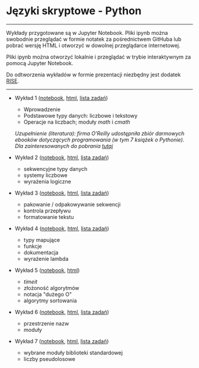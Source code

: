 # Języki skryptowe - Python

---

Wykłady przygotowane są w Jupyter Notebook. Pliki ipynb można swobodnie przeglądać w formie notatek za pośrednictwem GitHuba lub pobrać wersję HTML i otworzyć w dowolnej przeglądarce internetowej.

Pliki ipynb można otworzyć lokalnie i przeglądać w trybie interaktywnym za pomocą Jupyter Notebook.

Do odtworzenia wykładów w formie prezentacji niezbędny jest dodatek [RISE](https://github.com/damianavila/RISE).

---

* Wykład 1 ([notebook](https://github.com/TomaszGolan/js-python/blob/master/js-python_w01.ipynb), [html](https://raw.githubusercontent.com/TomaszGolan/js-python/master/js-python_w01.html), [lista zadań](https://github.com/TomaszGolan/js-python/blob/master/js-python_l01.md))
    * Wprowadzenie
    * Podstawowe typy danych: liczbowe i tekstowy
    * Operacje na liczbach; moduły *math* i *cmath*

    *Uzupełnienie (literatura): firma O'Reilly udostępniła zbiór darmowych ebooków
    dotyczących programowania (w tym 7 książek o Pythonie). Dla zainteresowanych do pobrania [tutaj](http://www.oreilly.com/programming/free/)*

* Wykład 2 ([notebook](https://github.com/TomaszGolan/js-python/blob/master/js-python_w02.ipynb), [html](https://raw.githubusercontent.com/TomaszGolan/js-python/master/js-python_w02.html), [lista zadań](https://github.com/TomaszGolan/js-python/blob/master/js-python_l02.md))
    * sekwencyjne typy danych
    * systemy liczbowe
    * wyrażenia logiczne

* Wykład 3 ([notebook](https://github.com/TomaszGolan/js-python/blob/master/js-python_w03.ipynb), [html](https://raw.githubusercontent.com/TomaszGolan/js-python/master/js-python_w03.html), [lista zadań](https://github.com/TomaszGolan/js-python/blob/master/js-python_l03.md))
    * pakowanie / odpakowywanie sekwencji
    * kontrola przepływu
    * formatowanie tekstu

* Wykład 4 ([notebook](https://github.com/TomaszGolan/js-python/blob/master/js-python_w04.ipynb), [html](https://raw.githubusercontent.com/TomaszGolan/js-python/master/js-python_w04.html), [lista zadań](https://github.com/TomaszGolan/js-python/blob/master/js-python_l04.md))
    * typy mapujące
    * funkcje
    * dokumentacja
    * wyrażenie lambda
    
* Wykład 5 ([notebook](https://github.com/TomaszGolan/js-python/blob/master/js-python_w05.ipynb), [html](https://raw.githubusercontent.com/TomaszGolan/js-python/master/js-python_w05.html))
    * *timeit*
    * złożoność algorytmów
    * notacja "dużego O"
    * algorytmy sortowania
    
* Wykład 6 ([notebook](https://github.com/TomaszGolan/js-python/blob/master/js-python_w06.ipynb), [html](https://raw.githubusercontent.com/TomaszGolan/js-python/master/js-python_w06.html), [lista zadań](https://github.com/TomaszGolan/js-python/blob/master/js-python_l05.md))
    * przestrzenie nazw
    * moduły
    
* Wykład 7 ([notebook](https://github.com/TomaszGolan/js-python/blob/master/js-python_w07.ipynb), [html](https://raw.githubusercontent.com/TomaszGolan/js-python/master/js-python_w07.html), [lista zadań](https://github.com/TomaszGolan/js-python/blob/master/js-python_l06.md))
    * wybrane moduły biblioteki standardowej
    * liczby pseudolosowe
